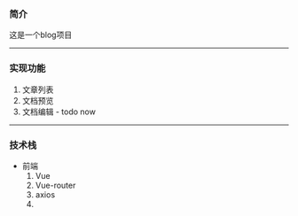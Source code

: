 ### 简介

这是一个blog项目

---

### 实现功能

1. 文章列表
2. 文档预览
3. 文档编辑 - todo now

---

### 技术栈

- 前端
  1. Vue
  2. Vue-router
  3. axios
  4. 